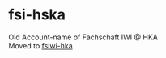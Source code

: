 # fsi-hska

Old Account-name of Fachschaft IWI @ HKA  
Moved to [fsiwi-hka](https://github.com/fsiwi-hka)
